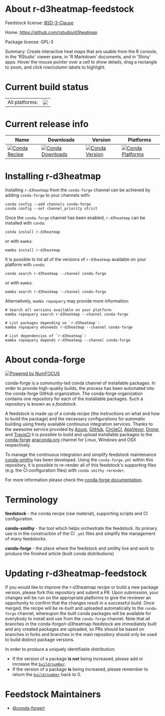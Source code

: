 About r-d3heatmap-feedstock
===========================

Feedstock license: [BSD-3-Clause](https://github.com/conda-forge/r-d3heatmap-feedstock/blob/main/LICENSE.txt)

Home: https://github.com/rstudio/d3heatmap

Package license: GPL-3

Summary: Create interactive heat maps that are usable from the R console, in the 'RStudio' viewer pane, in 'R Markdown' documents, and in 'Shiny' apps. Hover the mouse pointer over a cell to show details, drag a rectangle to zoom, and click row/column labels to highlight.

Current build status
====================


<table><tr><td>All platforms:</td>
    <td>
      <a href="https://dev.azure.com/conda-forge/feedstock-builds/_build/latest?definitionId=5453&branchName=main">
        <img src="https://dev.azure.com/conda-forge/feedstock-builds/_apis/build/status/r-d3heatmap-feedstock?branchName=main">
      </a>
    </td>
  </tr>
</table>

Current release info
====================

| Name | Downloads | Version | Platforms |
| --- | --- | --- | --- |
| [![Conda Recipe](https://img.shields.io/badge/recipe-r--d3heatmap-green.svg)](https://anaconda.org/conda-forge/r-d3heatmap) | [![Conda Downloads](https://img.shields.io/conda/dn/conda-forge/r-d3heatmap.svg)](https://anaconda.org/conda-forge/r-d3heatmap) | [![Conda Version](https://img.shields.io/conda/vn/conda-forge/r-d3heatmap.svg)](https://anaconda.org/conda-forge/r-d3heatmap) | [![Conda Platforms](https://img.shields.io/conda/pn/conda-forge/r-d3heatmap.svg)](https://anaconda.org/conda-forge/r-d3heatmap) |

Installing r-d3heatmap
======================

Installing `r-d3heatmap` from the `conda-forge` channel can be achieved by adding `conda-forge` to your channels with:

```
conda config --add channels conda-forge
conda config --set channel_priority strict
```

Once the `conda-forge` channel has been enabled, `r-d3heatmap` can be installed with `conda`:

```
conda install r-d3heatmap
```

or with `mamba`:

```
mamba install r-d3heatmap
```

It is possible to list all of the versions of `r-d3heatmap` available on your platform with `conda`:

```
conda search r-d3heatmap --channel conda-forge
```

or with `mamba`:

```
mamba search r-d3heatmap --channel conda-forge
```

Alternatively, `mamba repoquery` may provide more information:

```
# Search all versions available on your platform:
mamba repoquery search r-d3heatmap --channel conda-forge

# List packages depending on `r-d3heatmap`:
mamba repoquery whoneeds r-d3heatmap --channel conda-forge

# List dependencies of `r-d3heatmap`:
mamba repoquery depends r-d3heatmap --channel conda-forge
```


About conda-forge
=================

[![Powered by
NumFOCUS](https://img.shields.io/badge/powered%20by-NumFOCUS-orange.svg?style=flat&colorA=E1523D&colorB=007D8A)](https://numfocus.org)

conda-forge is a community-led conda channel of installable packages.
In order to provide high-quality builds, the process has been automated into the
conda-forge GitHub organization. The conda-forge organization contains one repository
for each of the installable packages. Such a repository is known as a *feedstock*.

A feedstock is made up of a conda recipe (the instructions on what and how to build
the package) and the necessary configurations for automatic building using freely
available continuous integration services. Thanks to the awesome service provided by
[Azure](https://azure.microsoft.com/en-us/services/devops/), [GitHub](https://github.com/),
[CircleCI](https://circleci.com/), [AppVeyor](https://www.appveyor.com/),
[Drone](https://cloud.drone.io/welcome), and [TravisCI](https://travis-ci.com/)
it is possible to build and upload installable packages to the
[conda-forge](https://anaconda.org/conda-forge) [anaconda.org](https://anaconda.org/)
channel for Linux, Windows and OSX respectively.

To manage the continuous integration and simplify feedstock maintenance
[conda-smithy](https://github.com/conda-forge/conda-smithy) has been developed.
Using the ``conda-forge.yml`` within this repository, it is possible to re-render all of
this feedstock's supporting files (e.g. the CI configuration files) with ``conda smithy rerender``.

For more information please check the [conda-forge documentation](https://conda-forge.org/docs/).

Terminology
===========

**feedstock** - the conda recipe (raw material), supporting scripts and CI configuration.

**conda-smithy** - the tool which helps orchestrate the feedstock.
                   Its primary use is in the construction of the CI ``.yml`` files
                   and simplify the management of *many* feedstocks.

**conda-forge** - the place where the feedstock and smithy live and work to
                  produce the finished article (built conda distributions)


Updating r-d3heatmap-feedstock
==============================

If you would like to improve the r-d3heatmap recipe or build a new
package version, please fork this repository and submit a PR. Upon submission,
your changes will be run on the appropriate platforms to give the reviewer an
opportunity to confirm that the changes result in a successful build. Once
merged, the recipe will be re-built and uploaded automatically to the
`conda-forge` channel, whereupon the built conda packages will be available for
everybody to install and use from the `conda-forge` channel.
Note that all branches in the conda-forge/r-d3heatmap-feedstock are
immediately built and any created packages are uploaded, so PRs should be based
on branches in forks and branches in the main repository should only be used to
build distinct package versions.

In order to produce a uniquely identifiable distribution:
 * If the version of a package **is not** being increased, please add or increase
   the [``build/number``](https://docs.conda.io/projects/conda-build/en/latest/resources/define-metadata.html#build-number-and-string).
 * If the version of a package **is** being increased, please remember to return
   the [``build/number``](https://docs.conda.io/projects/conda-build/en/latest/resources/define-metadata.html#build-number-and-string)
   back to 0.

Feedstock Maintainers
=====================

* [@conda-forge/r](https://github.com/conda-forge/r/)

